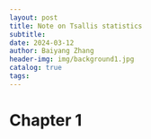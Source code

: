 ```yaml
---
layout: post
title: Note on Tsallis statistics
subtitle: 
date: 2024-03-12
author: Baiyang Zhang
header-img: img/background1.jpg
catalog: true
tags:
---
```


# Chapter 1

